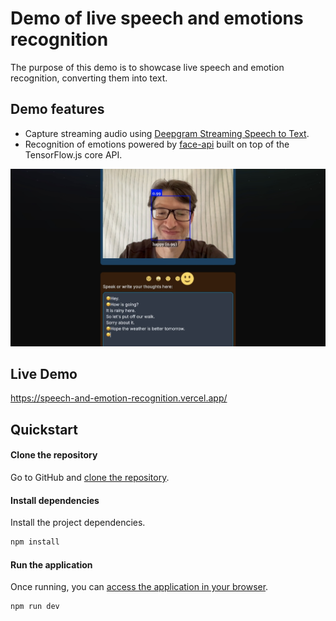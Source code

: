 # Demo of live speech and emotions recognition

The purpose of this demo is to showcase live speech and emotion recognition, converting them into text.

## Demo features

- Capture streaming audio using [Deepgram Streaming Speech to Text](https://developers.deepgram.com/docs/getting-started-with-live-streaming-audio).
- Recognition of emotions powered by [face-api](https://justadudewhohacks.github.io/face-api.js/docs/index.html) built on top of the TensorFlow.js core API.

![Preview](./docs/poster.jpg)

## Live Demo
https://speech-and-emotion-recognition.vercel.app/

## Quickstart

#### Clone the repository

Go to GitHub and [clone the repository](https://github.com/Hydraulicus/nextjs-live-transcription).

#### Install dependencies

Install the project dependencies.

```bash
npm install
```

#### Run the application

Once running, you can [access the application in your browser](http://localhost:3000).

```bash
npm run dev
```

